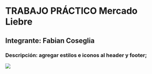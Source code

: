 # TRABAJO PRÁCTICO Mercado Liebre
## Integrante: Fabian Coseglia
### Descripción: agregar estilos e iconos al header y footer;


![](vistaPrevia/Sin%20t%C3%ADtulo-1.png)